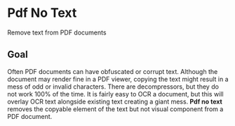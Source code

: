 # Pdf No Text

Remove text from PDF documents

## Goal

Often PDF documents can have obfuscated or corrupt text. Although the document may render fine in a PDF viewer, 
copying the text might result in a mess of odd or invalid characters. There are decompressors, 
but they do not work 100% of the time. 
It is fairly easy to OCR a document, but this will overlay OCR text alongside existing text 
creating a giant mess. **Pdf no text** removes the copyable element of the text but not visual component from a
PDF document.